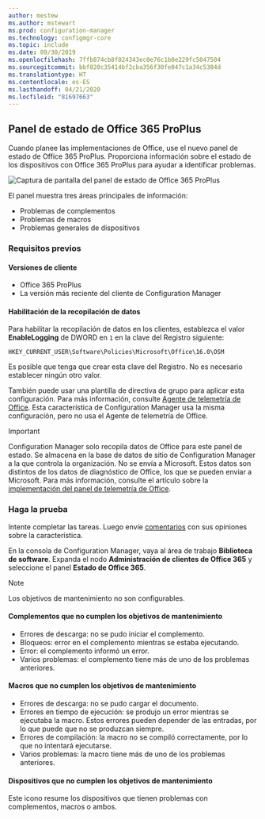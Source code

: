 ```yaml
---
author: mestew
ms.author: mstewart
ms.prod: configuration-manager
ms.technology: configmgr-core
ms.topic: include
ms.date: 09/30/2019
ms.openlocfilehash: 7ffb874cb8f024343ec0e76c1b0e229fc5047504
ms.sourcegitcommit: bbf820c35414bf2cba356f30fe047c1a34c5384d
ms.translationtype: HT
ms.contentlocale: es-ES
ms.lasthandoff: 04/21/2020
ms.locfileid: "81697663"
---
```

## <a name="office-365-proplus-health-dashboard"></a><a name="bkmk_o365health"></a> Panel de estado de Office 365 ProPlus

<!--4488301-->

Cuando planee las implementaciones de Office, use el nuevo panel de estado de Office 365 ProPlus. Proporciona información sobre el estado de los dispositivos con Office 365 ProPlus para ayudar a identificar problemas.

![Captura de pantalla del panel de estado de Office 365 ProPlus](../../media/4488301-o365-health.png)

El panel muestra tres áreas principales de información:

- Problemas de complementos
- Problemas de macros
- Problemas generales de dispositivos

### <a name="prerequisites"></a>Requisitos previos

#### <a name="client-versions"></a>Versiones de cliente

- Office 365 ProPlus
- La versión más reciente del cliente de Configuration Manager

#### <a name="enable-data-collection"></a>Habilitación de la recopilación de datos

Para habilitar la recopilación de datos en los clientes, establezca el valor **EnableLogging** de DWORD en `1` en la clave del Registro siguiente:

`HKEY_CURRENT_USER\Software\Policies\Microsoft\Office\16.0\OSM`

Es posible que tenga que crear esta clave del Registro. No es necesario establecer ningún otro valor.

También puede usar una plantilla de directiva de grupo para aplicar esta configuración. Para más información, consulte [Agente de telemetría de Office](https://docs.microsoft.com/deployoffice/compat/deploy-telemetry-dashboard#office-telemetry-agent). Esta característica de Configuration Manager usa la misma configuración, pero no usa el Agente de telemetría de Office.

> [!IMPORTANT]
> Configuration Manager solo recopila datos de Office para este panel de estado. Se almacena en la base de datos de sitio de Configuration Manager a la que controla la organización. No se envía a Microsoft. Estos datos son distintos de los datos de diagnóstico de Office, los que se pueden enviar a Microsoft. Para más información, consulte el artículo sobre la [implementación del panel de telemetría de Office](https://docs.microsoft.com/deployoffice/compat/deploy-telemetry-dashboard).

### <a name="try-it-out"></a>Haga la prueba

Intente completar las tareas. Luego envíe [comentarios](../../../../understand/find-help.md#product-feedback) con sus opiniones sobre la característica.

En la consola de Configuration Manager, vaya al área de trabajo **Biblioteca de software**. Expanda el nodo **Administración de clientes de Office 365** y seleccione el panel **Estado de Office 365**.

> [!NOTE]
> Los objetivos de mantenimiento no son configurables.

#### <a name="add-ins-not-meeting-health-goals"></a>Complementos que no cumplen los objetivos de mantenimiento

- Errores de descarga: no se pudo iniciar el complemento.
- Bloqueos: error en el complemento mientras se estaba ejecutando.
- Error: el complemento informó un error.
- Varios problemas: el complemento tiene más de uno de los problemas anteriores.

#### <a name="macros-not-meeting-health-goals"></a>Macros que no cumplen los objetivos de mantenimiento

- Errores de descarga: no se pudo cargar el documento.
- Errores en tiempo de ejecución: se produjo un error mientras se ejecutaba la macro. Estos errores pueden depender de las entradas, por lo que puede que no se produzcan siempre.
- Errores de compilación: la macro no se compiló correctamente, por lo que no intentará ejecutarse.
- Varios problemas: la macro tiene más de uno de los problemas anteriores.

#### <a name="devices-not-meeting-health-goals"></a>Dispositivos que no cumplen los objetivos de mantenimiento

Este icono resume los dispositivos que tienen problemas con complementos, macros o ambos.
